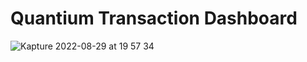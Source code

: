 # Quantium Transaction Dashboard

![Kapture 2022-08-29 at 19 57 34](https://user-images.githubusercontent.com/94224903/187339053-44729ee8-0ea6-4d62-b84c-0b6db8b0b4c6.gif)
